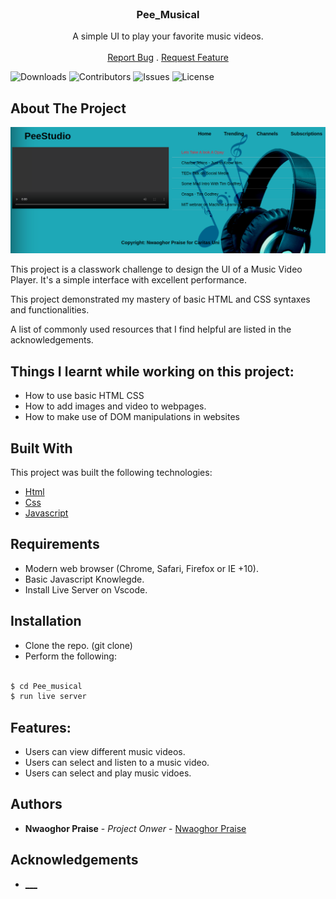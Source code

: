 <br/>
<!-- <p align="center">
  <a href="https://github.com/NwaoghorPraise2/Pee_Musical">
    <img src="img/Logo.svg" alt="Logo" width="80" height="80">
  </a> -->

  <h3 align="center">Pee_Musical</h3>

  <p align="center">
    A simple UI to play your favorite music videos. 
    <br/>
    <br/>
    <!-- <a href="https://covid-19-monitor.nwaoghorpraise.repl.co">View Demo</a> -->
    <a href="https://github.com/NwaoghorPraise2/Pee_Musical/issues">Report Bug</a>
    .
    <a href="https://github.com/NwaoghorPraise2/Pee_Musical/issues">Request Feature</a>
  </p>
</p>

![Downloads](https://img.shields.io/github/downloads/NwaoghorPraise2/Pee_Musical/total) ![Contributors](https://img.shields.io/github/contributors/NwaoghorPraise2/Pee_Musical?color=dark-green) ![Issues](https://img.shields.io/github/issues/NwaoghorPraise2/Pee_Musical) ![License](https://img.shields.io/github/license/NwaoghorPraise2/Pee_Musical) 

## About The Project

![Screen Shot](https://github.com/NwaoghorPraise2/Pee_Musical/blob/master/Assets/images/project-snap-shoot.png)

This project is a classwork challenge to design the UI of a Music Video Player. It's a simple interface with excellent performance. 

This project demonstrated my mastery of basic HTML and CSS syntaxes and functionalities. 

A list of commonly used resources that I find helpful are listed in the acknowledgements.

## Things I learnt while working on this project:
* How to use basic HTML CSS
* How to add images and video to webpages.
* How to make use of DOM manipulations in websites
 
## Built With

This project was built the following technologies:
* [Html](https://en.wikipedia.org/wiki/HTML)
* [Css](https://en.wikipedia.org/wiki/CSS)
* [Javascript](https://en.wikipedia.org/wiki/JavaScript)
## Requirements
- Modern web browser (Chrome, Safari, Firefox or IE +10).
- Basic Javascript Knowlegde.
- Install Live Server on Vscode.

## Installation
- Clone the repo. (git clone)
- Perform the following:

```bash

$ cd Pee_musical
$ run live server
```
## Features:
- Users can view different music videos.
- Users can select and listen to a music video.
- Users can select and play music vidoes.

## Authors

* **Nwaoghor Praise** - *Project Onwer* - [Nwaoghor Praise](https://github.com/NwaoghorPraise2)

## Acknowledgements

* [___](https://github.com)
